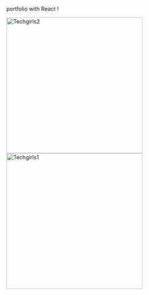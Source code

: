 portfolio with React !


<img width="355" alt="Techgirls2" src="https://user-images.githubusercontent.com/71366662/185979349-6a0e3bf8-077f-4a81-a049-fa933e55f3ac.png">



<img width="355" alt="Techgirls1" src="https://user-images.githubusercontent.com/71366662/185979174-e2eb999e-631e-4fd7-b149-33339a8401a8.png">

